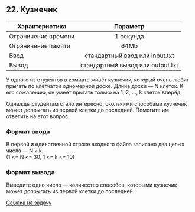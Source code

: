 ## 22. Кузнечик

| Характеристика      |             	Параметр             |
|---------------------|:---------------------------------:|
| Ограничение времени |            	1 секунда             |
| Ограничение памяти	 |               64Mb                |
| Ввод                |  стандартный ввод или input.txt   |
| Вывод               | 	стандартный вывод или output.txt | 

У одного из студентов в комнате живёт кузнечик, который очень любит прыгать по клетчатой одномерной доске. Длина доски — N клеток. К его сожалению, он умеет прыгать только на 1, 2, …, k клеток вперёд.

Однажды студентам стало интересно, сколькими способами кузнечик может допрыгать из первой клетки до последней. Помогите им ответить на этот вопрос.

### Формат ввода

В первой и единственной строке входного файла записано два целых числа — N и k.  
(1 <= N <= 30, 1 <= k <= 10)

### Формат вывода

Выведите одно число — количество способов, которыми кузнечик может допрыгать из первой клетки до последней.

[Ссылка на задачу](https://contest.yandex.ru/contest/45468/problems/22/) 

